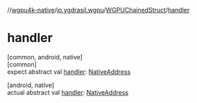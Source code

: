 //[wgpu4k-native](../../../index.md)/[io.ygdrasil.wgpu](../index.md)/[WGPUChainedStruct](index.md)/[handler](handler.md)

# handler

[common, android, native]\
[common]\
expect abstract val [handler](handler.md): [NativeAddress](../../ffi/-native-address/index.md)

[android, native]\
actual abstract val [handler](handler.md): [NativeAddress](../../ffi/-native-address/index.md)